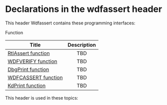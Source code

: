 # Declarations in the wdfassert header
This header Wdfassert contains these programming interfaces:

Function

| Title        | Description    |
| ------------- |:-------------:|
| [RtlAssert function](nf-wdfassert-rtlassert.md) | TBD |
| [WDFVERIFY function](nf-wdfassert-wdfverify.md) | TBD |
| [DbgPrint function](nf-wdfassert-dbgprint.md) | TBD |
| [WDFCASSERT function](nf-wdfassert-wdfcassert.md) | TBD |
| [KdPrint function](nf-wdfassert-kdprint.md) | TBD |

This header is used in these topics:

